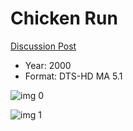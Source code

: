 # Chicken Run

[Discussion Post](https://www.avsforum.com/threads/bass-eq-for-filtered-movies.2995212/post-58470384)

* Year: 2000
* Format: DTS-HD MA 5.1

![img 0](https://i.imgur.com/3Pktcos.jpg)

![img 1](https://i.imgur.com/KDVzfVj.png)

